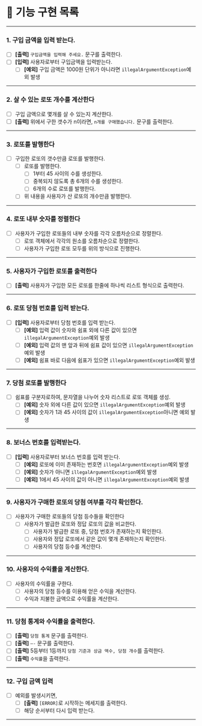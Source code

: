 # 🚀 기능 구현 목록

---

### 1. 구입 금액을 입력 받는다.

- [ ]  **[출력]** `구입금액을 입력해 주세요.` 문구를 출력한다.
- [ ]  **[입력]** 사용자로부터 구입금액을 입력받는다.
    - [ ]  **[예외]** 구입 금액은 1000원 단위가 아니라면 `illegalArgumentException`예외 발생

---

### 2. 살 수 있는 로또 개수를 계산한다

- [ ]  구입 금액으로 몇개를 살 수 있는지 계산한다.
- [ ]  **[출력]** 위에서 구한 갯수가 n이라면, `n개를 구매했습니다.` 문구를 출력한다.

---

### 3. 로또를 발행한다

- [ ]  구입한 로또의 갯수만큼 로또를 발행한다.
    - [ ]  로또를 발행한다.
        - [ ]  1부터 45 사이의 수를 생성한다.
        - [ ]  중복되지 않도록 총 6개의 수를 생성한다.
        - [ ]  6개의 수로 로또를 발행한다.
    - [ ]  위 내용을 사용자가 산 로또의 개수만큼 발행한다.

---

### 4. 로또 내부 숫자를 정렬한다

- [ ]  사용자가 구입한 로또들의 내부 숫자를 각각 오름차순으로 정렬한다.
    - [ ]  로또 객체에서 각각의 원소를 오름차순으로 정렬한다.
    - [ ]  사용자가 구입한 로또 모두를 위의 방식으로 진행한다.

---

### 5. 사용자가 구입한 로또를 출력한다

- [ ]  **[출력]** 사용자가 구입한 모든 로또를 한줄에 하나씩 리스트 형식으로 출력한다.

---

### 6. 로또 당첨 번호를 입력 받는다.

- [ ]  **[입력]** 사용자로부터 당첨 번호를 입력 받는다.
    - [ ]  **[예외]** 입력 값이 숫자와 쉼표 외에 다른 값이 있으면 `illegalArgumentException`예외 발생
    - [ ]  **[예외]** 입력 값의 맨 앞과 뒤에 쉼표 값이 있으면 `illegalArgumentException`예외 발생
    - [ ]  **[예외]** 쉼표 바로 다음에 쉼표가 있으면 `illegalArgumentException`예외 발생

---

### 7. 당첨 로또를 발행한다

- [ ]  쉼표를 구분자로하여, 문자열을 나누어 숫자 리스트로 로또 객체를 생성.
    - [ ]  **[예외]** 숫자 외에 다른 값이 있으면 `illegalArgumentException`예외 발생
    - [ ]  **[예외]** 숫자가 1과 45 사이의 값이 `illegalArgumentException`아니면 예외 발생

---

### 8. 보너스 번호를 입력받는다.

- [ ]  **[입력]** 사용자로부터 보너스 번호를 입력 받는다.
    - [ ]  **[예외]** 로또에 이미 존재하는 번호면 `illegalArgumentException`예외 발생
    - [ ]  **[예외]** 숫자가 아니면 `illegalArgumentException`예외 발생
    - [ ]  **[예외]** 1에서 45 사이의 값이 아니면 `illegalArgumentException`예외 발생

---

### 9. 사용자가 구매한 로또의 당첨 여부를 각각 확인한다.

- [ ]  사용자가 구매한 로또들의 당첨 등수들을 확인한다
    - [ ]  사용자가 발급한 로또와 정답 로또의 값을 비교한다.
        - [ ]  사용자가 발급한 로또 중, 당첨 번호가 존재하는지 확인한다.
        - [ ]  사용자와 정답 로또에서 같은 값이 몇개 존재하는지 확인한다.
        - [ ]  사용자의 당첨 등수를 계산한다.

---

### 10. 사용자의 수익률을 계산한다.

- [ ]  사용자의 수익률을 구한다.
    - [ ]  사용자의 당첨 등수를 이용해 얻은 수익을 계산한다.
    - [ ]  수익과 지불한 금액으로 수익률을 계산한다.

---

### 11. 당첨 통계와 수익률을 출력한다.

- [ ]  **[출력]** `당첨 통계` 문구를 출력한다.
- [ ]  **[출력]** `—-` 문구를 출력한다.
- [ ]  **[출력]** 5등부터 1등까지 `당첨 기준과 상금 액수, 당첨 개수`를 출력한다.
- [ ]  **[출력]** `수익률`을 출력한다.

---

### 12. 구입 금액 입력

- [ ]  예외를 발생시키면,
    - [ ]  **[출력]** `[ERROR]`로 시작하는 메세지를 출력한다.
    - [ ]  해당 순서부터 다시 입력 받는다.

---
